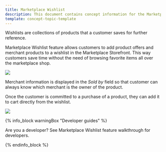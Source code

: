 ```yaml
---
title: Marketplace Wishlist
description: This document contains concept information for the Marketplace Wishlist feature in the Spryker Cloud Commerce OS.
template: concept-topic-template
---
```


Wishlists are collections of products that a customer saves for further reference. 

Marketplace Wishlist feature allows customers to add product offers and merchant products to a wishlist in the Marketplace Storefront. This way customers save time without the need of browsing favorite items all over the marketplace shop.

![](https://spryker.s3.eu-central-1.amazonaws.com/docs/Marketplace/user+guides/Features/Marketplace+Wishlist/add-products-and-offers-to-wishlist.gif)

Merchant information is displayed in the *Sold by* field so that customer can always know which merchant is the owner of the product. 

Once the customer is committed to a purchase of a product, they can add it to cart directly from the wishlist.

![](https://spryker.s3.eu-central-1.amazonaws.com/docs/Marketplace/user+guides/Features/Marketplace+Wishlist/add-merchant-product-offer-from-wishlist-to-cart.gif) 

{% info_block warningBox "Developer guides" %}

Are you a developer? See Marketplace Wishlist <!---LINK--> feature walkthrough for developers.

{% endinfo_block %}
